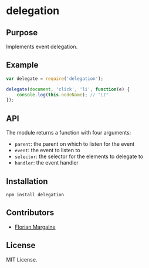 delegation
===

Purpose
---

Implements event delegation.

Example
---

```javascript
var delegate = require('delegation');

delegate(document, 'click', 'li', function(e) {
    console.log(this.nodeName); // "LI"
});
```

API
---

The module returns a function with four arguments:

- `parent`: the parent on which to listen for the event
- `event`: the event to listen to
- `selector`: the selector for the elements to delegate to
- `handler`: the event handler

Installation
---

    npm install delegation

Contributors
---

- [Florian Margaine](http://margaine.com)

License
---

MIT License.
